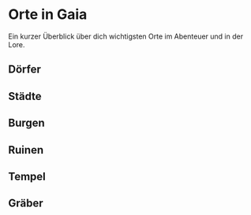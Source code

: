 # Orte in Gaia
Ein kurzer Überblick über dich wichtigsten Orte im Abenteuer und in der Lore.

## Dörfer

## Städte

## Burgen

## Ruinen

## Tempel

## Gräber
